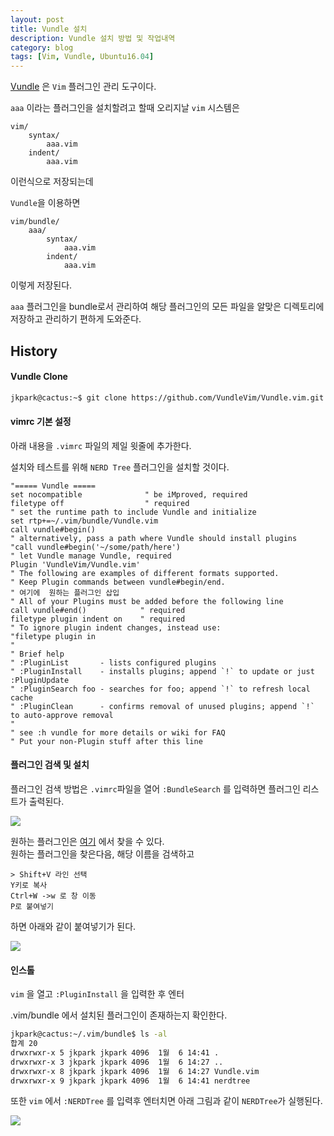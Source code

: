 ```yaml
---
layout: post
title: Vundle 설치
description: Vundle 설치 방법 및 작업내역
category: blog
tags: [Vim, Vundle, Ubuntu16.04]
---
```


[Vundle](https://github.com/VundleVim/Vundle.vim) 은 `Vim` 플러그인 관리 도구이다.

`aaa` 이라는 플러그인을 설치할려고 할때
오리지날 `vim` 시스템은
```
vim/
    syntax/
        aaa.vim
    indent/
        aaa.vim
```
이런식으로 저장되는데

`Vundle`을 이용하면
```
vim/bundle/
    aaa/
        syntax/
            aaa.vim
        indent/
            aaa.vim
```
이렇게 저장된다.

`aaa` 플러그인을 bundle로서 관리하여 해당 플러그인의 모든 파일을 알맞은 디렉토리에 저장하고 관리하기 편하게 도와준다.


## History

#### Vundle Clone
```bash
jkpark@cactus:~$ git clone https://github.com/VundleVim/Vundle.vim.git ~/.vim/bundle/Vundle.vim
```
#### vimrc 기본 설정

아래 내용을 `.vimrc` 파일의 제일 윗줄에 추가한다.

설치와 테스트를 위해 `NERD Tree` 플러그인을 설치할 것이다.  
```
"===== Vundle =====  
set nocompatible              " be iMproved, required  
filetype off                  " required  
" set the runtime path to include Vundle and initialize  
set rtp+=~/.vim/bundle/Vundle.vim  
call vundle#begin()  
" alternatively, pass a path where Vundle should install plugins  
"call vundle#begin('~/some/path/here')  
" let Vundle manage Vundle, required  
Plugin 'VundleVim/Vundle.vim'  
" The following are examples of different formats supported.  
" Keep Plugin commands between vundle#begin/end.  
" 여기에  원하는 플러그인 삽입 
" All of your Plugins must be added before the following line  
call vundle#end()            " required  
filetype plugin indent on    " required  
" To ignore plugin indent changes, instead use:  
"filetype plugin in  
"  
" Brief help  
" :PluginList       - lists configured plugins  
" :PluginInstall    - installs plugins; append `!` to update or just :PluginUpdate  
" :PluginSearch foo - searches for foo; append `!` to refresh local cache  
" :PluginClean      - confirms removal of unused plugins; append `!` to auto-approve removal  
"  
" see :h vundle for more details or wiki for FAQ  
" Put your non-Plugin stuff after this line
```
  
#### 플러그인 검색 및 설치

플러그인 검색 방법은 `.vimrc`파일을 열어 `:BundleSearch` 를 입력하면 플러그인 리스트가 출력된다.  

![][1]

  
원하는 플러그인은 [여기](http://vim-scripts.org/vim/scripts.html) 에서 찾을 수 있다.  
원하는 플러그인을 찾은다음, 해당 이름을 검색하고  
```
> Shift+V 라인 선택  
Y키로 복사  
Ctrl+W ->w 로 창 이동  
P로 붙여넣기
```
하면 아래와 같이 붙여넣기가 된다.  

![][2]

#### 인스톨
`vim` 을 열고 `:PluginInstall` 을 입력한 후 엔터

.vim/bundle 에서 설치된 플러그인이 존재하는지 확인한다.  
```bash
jkpark@cactus:~/.vim/bundle$ ls -al  
합계 20  
drwxrwxr-x 5 jkpark jkpark 4096  1월  6 14:41 .  
drwxrwxr-x 3 jkpark jkpark 4096  1월  6 14:27 ..  
drwxrwxr-x 8 jkpark jkpark 4096  1월  6 14:27 Vundle.vim  
drwxrwxr-x 9 jkpark jkpark 4096  1월  6 14:41 nerdtree  
```
또한 `vim` 에서 `:NERDTree` 를 입력후 엔터치면 아래 그림과 같이 `NERDTree`가 실행된다.

![][3]

[1]: https://1.bp.blogspot.com/-v6P66qxoMDY/WG8y20KSoSI/AAAAAAAAAqw/YvMrawW83886k_nMX01Hbm1hdPrbe5lxACLcB/s700/%25EC%25BA%25A1%25EC%25B2%2598.PNG
[2]: https://2.bp.blogspot.com/-ZAIj_SHJzkY/WG8z0c-YSDI/AAAAAAAAAq4/JDhdP7wVAqIsvXjVxYumU_5duO46_TKEgCLcB/s700/%25EC%25BA%25A1%25EC%25B2%2598.PNG
[3]: https://3.bp.blogspot.com/--MOg70KpEao/WG8vW3oitXI/AAAAAAAAAqE/Sef4ofWkbAUBhZdzjo5WdX_nj0iMRJyVwCLcB/s700/%25EC%25BA%25A1%25EC%25B2%2598.PNG
